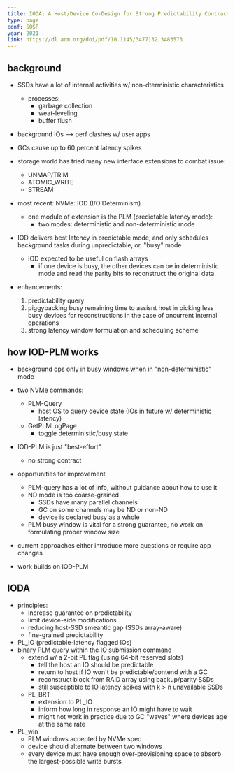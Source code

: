 ```yaml
---
title: IODA; A Host/Device Co-Design for Strong Predictability Contract on Modern Flash Storage
type: page
conf: SOSP
year: 2021
link: https://dl.acm.org/doi/pdf/10.1145/3477132.3483573
---
```


## background

- SSDs have a lot of internal activities w/ non-dterministic characteristics
    - processes:
        - garbage collection
        - weat-leveling
        - buffer flush
- background IOs --> perf clashes w/ user apps
- GCs cause up to 60 percent latency spikes

- storage world has tried many new interface extensions to combat issue:
    - UNMAP/TRIM
    - ATOMIC_WRITE
    - STREAM
- most recent: NVMe: IOD (I/O Determinism)
    - one module of extension is the PLM (predictable latency mode):
        - two modes: deterministic and non-deterministic mode
- IOD delivers best latency in predictable mode, and only schedules background
tasks during unpredictable, or, "busy" mode
    - IOD expected to be useful on flash arrays
        - if one device is busy, the other devices can be in deterministic mode
        and read the parity bits to reconstruct the original data

- enhancements:
    1. predictability query
    2. piggybacking busy remaining time to assisnt host in picking less busy devices
     for reconstructions in the case of oncurrent internal operations
    3. strong latency window formulation and scheduling scheme

## how IOD-PLM works

- background ops only in busy windows when in "non-deterministic" mode
- two NVMe commands:
    - PLM-Query
        - host OS to query device state (IOs in future w/ deterministic latency)
    - GetPLMLogPage
        - toggle deterministic/busy state
- IOD-PLM is just "best-effort"
    - no strong contract
- opportunities for improvement
    - PLM-query has a lot of info, without guidance about how to use it
    - ND mode is too coarse-grained
        - SSDs have many parallel channels
        - GC on some channels may be ND or non-ND
        - device is declared busy as a whole
    - PLM busy window is vital for a strong guarantee, no work on formulating
    proper window size

- current approaches either introduce more questions or require app changes
- work builds on IOD-PLM


## IODA

- principles:
    - increase guarantee on predictability
    - limit device-side modifications
    - reducing host-SSD smeantic gap (SSDs array-aware)
    - fine-grained predictability
- PL_IO (predictable-latency flagged IOs)
- binary PLM query within the IO submission command
    - extend w/ a 2-bit PL flag (using 64-bit reserved slots)
        - tell the host an IO should be predictable
        - return to host if IO won't be predictable/contend with a GC
        - reconstruct block from RAID array using backup/parity SSDs
        - still susceptible to IO latency spikes with k > n unavailable SSDs
    - PL_BRT
        - extension to PL_IO
        - inform how long in response an IO might have to wait
        - might not work in practice due to GC "waves" where devices age at the same rate
- PL_win
    - PLM windows accepted by NVMe spec
    - device should alternate between two windows
    - every device must have enough over-provisioning space to absorb
      the largest-possible write bursts


